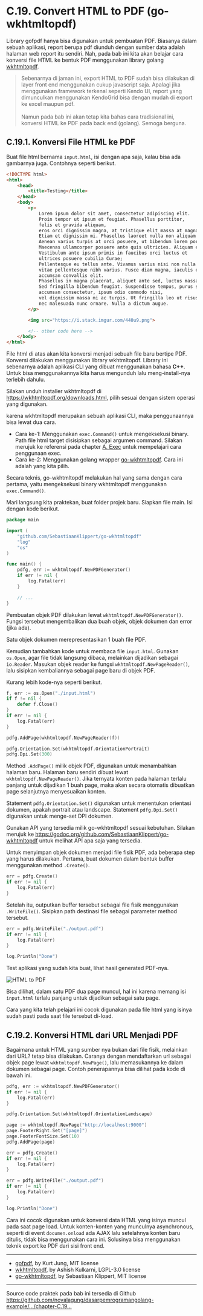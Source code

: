 # C.19. Convert HTML to PDF (go-wkhtmltopdf)

Library gofpdf hanya bisa digunakan untuk pembuatan PDF. Biasanya dalam sebuah aplikasi, report berupa pdf diunduh dengan sumber data adalah halaman web report itu sendiri. Nah, pada bab ini kita akan belajar cara konversi file HTML ke bentuk PDF menggunakan library golang [wkhtmltopdf](https://github.com/wkhtmltopdf/wkhtmltopdf).

> Sebenarnya di jaman ini, export HTML to PDF sudah bisa dilakukan di layer front end menggunakan cukup javascript saja. Apalagi jika menggunakan framework terkenal seperti Kendo UI, report yang dimunculkan menggunakan KendoGrid bisa dengan mudah di export ke excel maupun pdf.<br /><br />Namun pada bab ini akan tetap kita bahas cara tradisional ini, konversi HTML ke PDF pada back end (golang). Semoga berguna.

## C.19.1. Konversi File HTML ke PDF

Buat file html bernama `input.html`, isi dengan apa saja, kalau bisa ada gambarnya juga. Contohnya seperti berikut.

```html
<!DOCTYPE html>
<html>
    <head>
        <title>Testing</title>
    </head>
    <body>
        <p>
            Lorem ipsum dolor sit amet, consectetur adipiscing elit. 
            Proin tempor ut ipsum et feugiat. Phasellus porttitor, 
            felis et gravida aliquam, 
            eros orci dignissim magna, at tristique elit massa at magna. 
            Etiam et dignissim mi. Phasellus laoreet nulla non aliquam imperdiet. 
            Aenean varius turpis at orci posuere, ut bibendum lorem porta. 
            Maecenas ullamcorper posuere ante quis ultricies. Aliquam erat volutpat. 
            Vestibulum ante ipsum primis in faucibus orci luctus et 
            ultrices posuere cubilia Curae; 
            Pellentesque eu tellus ante. Vivamus varius nisi non nulla imperdiet, 
            vitae pellentesque nibh varius. Fusce diam magna, iaculis eget felis id, 
            accumsan convallis elit. 
            Phasellus in magna placerat, aliquet ante sed, luctus massa. 
            Sed fringilla bibendum feugiat. Suspendisse tempus, purus sit amet 
            accumsan consectetur, ipsum odio commodo nisi, 
            vel dignissim massa mi ac turpis. Ut fringilla leo ut risus facilisis, 
            nec malesuada nunc ornare. Nulla a dictum augue.
        </p>

        <img src="https://i.stack.imgur.com/440u9.png">

        <!-- other code here -->
    </body>
</html>
```

File html di atas akan kita konversi menjadi sebuah file baru bertipe PDF. Konversi dilakukan menggunakan library wkhtmltopdf. Library ini sebenarnya adalah aplikasi CLI yang dibuat menggunakan bahasa **C++**. Untuk bisa menggunakannya kita harus mengunduh lalu meng-install-nya terlebih dahulu.

Silakan unduh installer wkhtmltopdf di https://wkhtmltopdf.org/downloads.html, pilih sesuai dengan sistem operasi yang digunakan.

karena wkhtmltopdf merupakan sebuah aplikasi CLI, maka penggunaannya bisa lewat dua cara.

 - Cara ke-1: Menggunakan `exec.Command()` untuk mengeksekusi binary. Path file html target disisipkan sebagai argumen command. Silakan merujuk ke referensi pada chapter [A. Exec](/A-exec.html) untuk mempelajari cara penggunaan exec.
 - Cara ke-2: Menggunakan golang wrapper [go-wkhtmltopdf](github.com/SebastiaanKlippert/go-wkhtmltopdf). Cara ini adalah yang kita pilih.

Secara teknis, go-wkhtmltopdf melakukan hal yang sama dengan cara pertama, yaitu mengeksekusi binary wkhtmltopdf menggunakan `exec.Command()`.

Mari langsung kita praktekan, buat folder projek baru. Siapkan file main. Isi dengan kode berikut.

```go
package main

import (
    "github.com/SebastiaanKlippert/go-wkhtmltopdf"
    "log"
    "os"
)

func main() {
    pdfg, err := wkhtmltopdf.NewPDFGenerator()
    if err != nil {
        log.Fatal(err)
    }

    // ...
}
```

Pembuatan objek PDF dilakukan lewat `wkhtmltopdf.NewPDFGenerator()`. Fungsi tersebut mengembalikan dua buah objek, objek dokumen dan error (jika ada).

Satu objek dokumen merepresentasikan 1 buah file PDF.

Kemudian tambahkan kode untuk membaca file `input.html`. Gunakan `os.Open`, agar file tidak langsung dibaca, melainkan dijadikan sebagai `io.Reader`. Masukan objek reader ke fungsi `wkhtmltopdf.NewPageReader()`, lalu sisipkan kembaliannya sebagai page baru di objek PDF.

Kurang lebih kode-nya seperti berikut.

```go
f, err := os.Open("./input.html")
if f != nil {
    defer f.Close()
}
if err != nil {
    log.Fatal(err)
}

pdfg.AddPage(wkhtmltopdf.NewPageReader(f))

pdfg.Orientation.Set(wkhtmltopdf.OrientationPortrait)
pdfg.Dpi.Set(300)
```

Method `.AddPage()` milik objek PDF, digunakan untuk menambahkan halaman baru. Halaman baru sendiri dibuat lewat `wkhtmltopdf.NewPageReader()`. Jika ternyata konten pada halaman terlalu panjang untuk dijadikan 1 buah page, maka akan secara otomatis dibuatkan page selanjutnya menyesuaikan konten.

Statement `pdfg.Orientation.Set()` digunakan untuk menentukan orientasi dokumen, apakah portrait atau landscape. Statement `pdfg.Dpi.Set()` digunakan untuk menge-set DPI dokumen.

Gunakan API yang tersedia milik go-wkhtmltopdf sesuai kebutuhan. Silakan merujuk ke https://godoc.org/github.com/SebastiaanKlippert/go-wkhtmltopdf untuk melihat API apa saja yang tersedia.

Untuk menyimpan objek dokumen menjadi file fisik PDF, ada beberapa step yang harus dilakukan. Pertama, buat dokumen dalam bentuk buffer menggunakan method `.Create()`.

```go
err = pdfg.Create()
if err != nil {
    log.Fatal(err)
}
```

Setelah itu, outputkan buffer tersebut sebagai file fisik menggunakan `.WriteFile()`. Sisipkan path destinasi file sebagai parameter method tersebut.

```go
err = pdfg.WriteFile("./output.pdf")
if err != nil {
    log.Fatal(err)
}

log.Println("Done")
```

Test aplikasi yang sudah kita buat, lihat hasil generated PDF-nya.

![HTML to PDF](images/C_convert_html_to_pdf_1_convert_html_to_pdf.png)

Bisa dilihat, dalam satu PDF dua page muncul, hal ini karena memang isi `input.html` terlalu panjang untuk dijadikan sebagai satu page.

Cara yang kita telah pelajari ini cocok digunakan pada file html yang isinya sudah pasti pada saat file tersebut di-load.

## C.19.2. Konversi HTML dari URL Menjadi PDF

Bagaimana untuk HTML yang sumber nya bukan dari file fisik, melainkan dari URL? tetap bisa dilakukan. Caranya dengan mendaftarkan url sebagai objek page lewat `wkhtmltopdf.NewPage()`, lalu memasukannya ke dalam dokumen sebagai page. Contoh penerapannya bisa dilihat pada kode di bawah ini.

```go
pdfg, err := wkhtmltopdf.NewPDFGenerator()
if err != nil {
    log.Fatal(err)
}

pdfg.Orientation.Set(wkhtmltopdf.OrientationLandscape)

page := wkhtmltopdf.NewPage("http://localhost:9000")
page.FooterRight.Set("[page]")
page.FooterFontSize.Set(10)
pdfg.AddPage(page)

err = pdfg.Create()
if err != nil {
    log.Fatal(err)
}

err = pdfg.WriteFile("./output.pdf")
if err != nil {
    log.Fatal(err)
}

log.Println("Done")
```

Cara ini cocok digunakan untuk konversi data HTML yang isinya muncul pada saat page load. Untuk konten-konten yang munculnya asynchronous, seperti di event `documen.onload` ada AJAX lalu setelahnya konten baru ditulis, tidak bisa menggunakan cara ini. Solusinya bisa menggunakan teknik export ke PDF dari sisi front end.

---

- [gofpdf](https://github.com/jung-kurt/gofpdf), by Kurt Jung, MIT license
- [wkhtmltopdf](https://github.com/wkhtmltopdf/wkhtmltopdf), by Ashish Kulkarni, LGPL-3.0 license
- [go-wkhtmltopdf](https://github.com/SebastiaanKlippert/go-wkhtmltopdf), by Sebastiaan Klippert, MIT license

---

<div class="source-code-link">
    <div class="source-code-link-message">Source code praktek pada bab ini tersedia di Github</div>
    <a href="https://github.com/novalagung/dasarpemrogramangolang-example/tree/master/chapter-C.19-convert-html-to-pdf">https://github.com/novalagung/dasarpemrogramangolang-example/.../chapter-C.19...</a>
</div>
